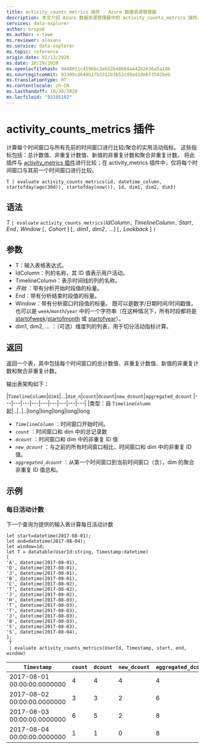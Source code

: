 ```yaml
---
title: activity_counts_metrics 插件 - Azure 数据资源管理器
description: 本文介绍 Azure 数据资源管理器中的 activity_counts_metrics 插件。
services: data-explorer
author: orspod
ms.author: v-tawe
ms.reviewer: alexans
ms.service: data-explorer
ms.topic: reference
origin.date: 02/13/2020
ms.date: 10/29/2020
ms.openlocfilehash: 9448011c4596bc2eb52b48684a442b2636a5a146
ms.sourcegitcommit: 93309cd649b17b3312b3b52cd9ad1de6f3542beb
ms.translationtype: HT
ms.contentlocale: zh-CN
ms.lasthandoff: 10/30/2020
ms.locfileid: "93105102"
---
```

# <a name="activity_counts_metrics-plugin"></a>activity_counts_metrics 插件

计算每个时间窗口与所有先前的时间窗口进行比较/聚合的实用活动指标。 这些指标包括：总计数值、非重复计数值、新值的非重复计数和聚合非重复计数。 将此插件与 [activity_metrics 插件](activity-metrics-plugin.md)进行比较；在 activity_metrics 插件中，仅将每个时间窗口与其前一个时间窗口进行比较。

```kusto
T | evaluate activity_counts_metrics(id, datetime_column, startofday(ago(30d)), startofday(now()), 1d, dim1, dim2, dim3)
```

## <a name="syntax"></a>语法

*T* `| evaluate` `activity_counts_metrics(`*IdColumn*`,` *TimelineColumn*`,` *Start*`,` *End*`,` *Window* [`,` *Cohort* ] [`,` *dim1*`,` *dim2*`,` ...] [`,` *Lookback* ] `)`

## <a name="arguments"></a>参数

* T：输入表格表达式。
* IdColumn：列的名称，其 ID 值表示用户活动。 
* TimelineColumn：表示时间线的列的名称。
* *开始* ：带有分析开始时段值的标量。
* End：带有分析结束时段值的标量。
* Window：带有分析窗口时段值的标量。 既可以是数字/日期时间/时间戳值，也可以是 `week`/`month`/`year` 中的一个字符串（在这种情况下，所有时段都将是 [startofweek](startofweekfunction.md)/[startofmonth](startofmonthfunction.md) 或 [startofyear](startofyearfunction.md)）。 
* dim1, dim2, ... ：（可选）维度列的列表，用于切分活动指标计算。

## <a name="returns"></a>返回

返回一个表，其中包括每个时间窗口的总计数值、非重复计数值、新值的非重复计数和聚合非重复计数。

输出表架构如下：

|`TimelineColumn`|`dim1`|...|`dim_n`|`count`|`dcount`|`new_dcount`|`aggregated_dcount`
|---|---|---|---|---|---|---|---|---|
|类型：自 `TimelineColumn` 起|..|..|..|long|long|long|long|long


* *`TimelineColumn`* ：时间窗口开始时间。
* *`count`* ：时间窗口和 dim 中的总记录数
* *`dcount`* ：时间窗口和 dim 中的非重复 ID 值
* *`new_dcount`* ：与之前的所有时间窗口相比，时间窗口和 dim 中的非重复 ID 值。 
* *`aggregated_dcount`* ：从第一个时间窗口到当前时间窗口（含），dim 的聚合非重复 ID 值总和。

## <a name="examples"></a>示例

### <a name="daily-activity-counts"></a>每日活动计数 

下一个查询为提供的输入表计算每日活动计数

<!-- csl: https://help.kusto.chinacloudapi.cn:443/Samples -->
```kusto
let start=datetime(2017-08-01);
let end=datetime(2017-08-04);
let window=1d;
let T = datatable(UserId:string, Timestamp:datetime)
[
'A', datetime(2017-08-01),
'D', datetime(2017-08-01), 
'J', datetime(2017-08-01),
'B', datetime(2017-08-01),
'C', datetime(2017-08-02),  
'T', datetime(2017-08-02),
'J', datetime(2017-08-02),
'H', datetime(2017-08-03),
'T', datetime(2017-08-03),
'T', datetime(2017-08-03),
'J', datetime(2017-08-03),
'B', datetime(2017-08-03),
'S', datetime(2017-08-03),
'S', datetime(2017-08-04),
];
 T 
 | evaluate activity_counts_metrics(UserId, Timestamp, start, end, window)
```

|`Timestamp`|`count`|`dcount`|`new_dcount`|`aggregated_dcount`|
|---|---|---|---|---|
|2017-08-01 00:00:00.0000000|4|4|4|4|
|2017-08-02 00:00:00.0000000|3|3|2|6|
|2017-08-03 00:00:00.0000000|6|5|2|8|
|2017-08-04 00:00:00.0000000|1|1|0|8|



